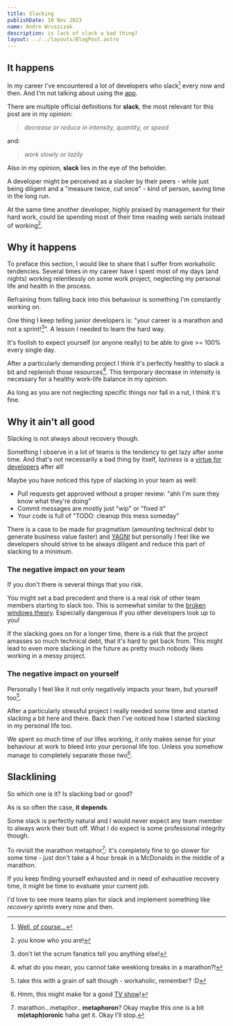 ```yaml
---
title: Slacking
publishDate: 10 Nov 2023
name: Andre Wruszczak
description: is lack of slack a bad thing?
layout: ../../layouts/BlogPost.astro
---
```


## **It happens**

In my career I've encountered a lot of developers who slack[^slack] every now and then. And I'm not talking about using the [app](https://slack.com/).

There are multiple official definitions for **slack**, the most relevant for this post are in my opinion:
> _decrease or reduce in intensity, quantity, or speed_

and:
> _work slowly or lazily_

Also in my opinion, **slack** lies in the eye of the beholder.

A developer might be perceived as a slacker by their peers - while just being diligent and a "measure twice, cut once" - kind of person, saving time in the long run.

At the same time another developer, highly praised by management for their hard work, could be spending most of their time reading web serials instead of working[^serial].

## **Why it happens**

To preface this section, I would like to share that I suffer from workaholic tendencies.
Several times in my career have I spent most of my days (and nights) working relentlessly on some work project, neglecting my personal life and health in the process.

Refraining from falling back into this behaviour is something I'm constantly working on.

One thing I keep telling junior developers is: "your career is a marathon and not a sprint![^sprint]". A lesson I needed to learn the hard way.

It's foolish to expect yourself (or anyone really) to be able to give >= 100% every single day.

After a particularly demanding project I think it's perfectly healthy to slack a bit and replenish those resources[^marathon].
This temporary decrease in intensity is necessary for a healthy work-life balance in my opinion.

As long as you are not neglecting specific things nor fall in a rut, I think it's fine.

## **Why it ain't all good**

Slacking is not always about recovery though.

Something I observe in a lot of teams is the tendency to get lazy after some time. And that's not necessarily a bad thing by itself, _laziness_ is a [virtue for developers](https://thethreevirtues.com/) after all!

Maybe you have noticed this type of slacking in your team as well:

- Pull requests get approved without a proper review: "ahh I'm sure they know what they're doing"
- Commit messages are mostly just "wip" or "fixed it"
- Your code is full of "TODO: cleanup this mess someday"

There is a case to be made for pragmatism (amounting technical debt to generate business value faster) and [YAGNI](https://en.wikipedia.org/wiki/You_aren%27t_gonna_need_it) but personally I feel like we developers should strive to be always diligent and reduce this part of slacking to a minimum.

### The negative impact on your team

If you don't there is several things that you risk.

You might set a bad precedent and there is a real risk of other team members starting to slack too. This is somewhat similar to the [broken windows theory](https://en.wikipedia.org/wiki/Broken_windows_theory).
Especially dangerous if you other developers look up to you!

If the slacking goes on for a longer time, there is a risk that the project amasses so much technical debt, that it's hard to get back from. This might lead to even more slacking in the future as pretty much nobody likes working in a messy project.

### The negative impact on yourself

Personally I feel like it not only negatively impacts your team, but yourself too[^personal].

After a particularly stressful project I really needed some time and started slacking a bit here and there.
Back then I've noticed how I started slacking in my personal life too.

We spent so much time of our lifes working, it only makes sense for your behaviour at work to bleed into your personal life too. Unless you somehow manage to completely separate those two[^severance].

## Slacklining

So which one is it? Is slacking bad or good?

As is so often the case, **it depends**.

Some slack is perfectly natural and I would never expect any team member to always work their butt off.
What I do expect is some professional integrity though.

To revisit the marathon metaphor[^metaphoron]: it's completely fine to go slower for some time - just don't take a 4 hour break in a McDonalds in the middle of a marathon.

If you keep finding yourself exhausted and in need of exhaustive recovery time, it might be time to evaluate your current job.

I'd love to see more teams plan for slack and implement something like _recovery sprints_ every now and then.

[^slack]: [Well, of course...](https://knowyourmeme.com/memes/well-of-course-i-know-him-hes-me)
[^serial]: you know who you are!
[^sprint]: don't let the scrum fanatics tell you anything else!
[^marathon]: what do you mean, you cannot take weeklong breaks in a marathon?!
[^personal]: take this with a grain of salt though - workaholic, remember? :D
[^severance]: Hmm, this might make for a good [TV show](https://en.wikipedia.org/wiki/Severance_(TV_series))!
[^metaphoron]: marathon...metaphor.. **metaphoron**? Okay maybe this one is a bit **m(etaph)oronic** haha get it. Okay I'll stop.

